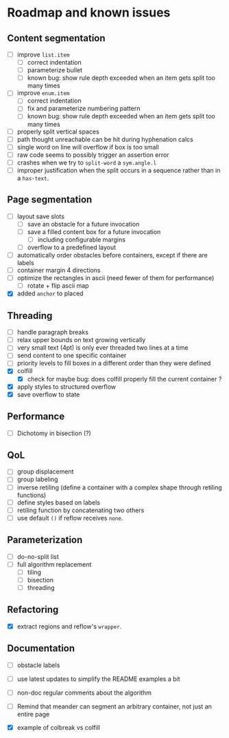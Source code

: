 # Roadmap and known issues

## Content segmentation
- [ ] improve `list.item`
  - [ ] correct indentation
  - [ ] parameterize bullet
  - [ ] known bug: show rule depth exceeded when an item gets split too many times
- [ ] improve `enum.item`
  - [ ] correct indentation
  - [ ] fix and parameterize numbering pattern
  - [ ] known bug: show rule depth exceeded when an item gets split too many times
- [ ] properly split vertical spaces
- [ ] path thought unreachable can be hit during hyphenation calcs
- [ ] single word on line will overflow if box is too small
- [ ] raw code seems to possibly trigger an assertion error
- [ ] crashes when we try to `split-word` a `sym.angle.l`
- [ ] improper justification when the split occurs in a sequence rather than in a `has-text`.

## Page segmentation
- [ ] layout save slots
  - [ ] save an obstacle for a future invocation
  - [ ] save a filled content box for a future invocation
    - [ ] including configurable margins
  - [ ] overflow to a predefined layout
- [ ] automatically order obstacles before containers, except if there are labels
- [ ] container margin 4 directions
- [ ] optimize the rectangles in ascii (need fewer of them for performance)
  - [ ] rotate + flip ascii map
- [X] added `anchor` to placed

## Threading
- [ ] handle paragraph breaks
- [ ] relax upper bounds on text growing vertically
- [ ] very small text (4pt) is only ever threaded two lines at a time
- [ ] send content to one specific container
- [ ] priority levels to fill boxes in a different order than they were defined
- [X] colfill
  - [X] check for maybe bug: does colfill properly fill the current container ?
- [X] apply styles to structured overflow
- [X] save overflow to state

## Performance
- [ ] Dichotomy in bisection (?)

## QoL

- [ ] group displacement
- [ ] group labeling
- [ ] inverse retiling (define a container with a complex shape through retiling functions)
- [ ] define styles based on labels
- [ ] retiling function by concatenating two others
- [ ] use default `()` if reflow receives `none`.

## Parameterization

- [ ] do-no-split list
- [ ] full algorithm replacement
  - [ ] tiling
  - [ ] bisection
  - [ ] threading

## Refactoring
- [X] extract regions and reflow's `wrapper`.

## Documentation

- [ ] obstacle labels
- [ ] use latest updates to simplify the README examples a bit
- [ ] non-doc regular comments about the algorithm
- [ ] Remind that meander can segment an arbitrary container, not just an entire page
- [X] example of colbreak vs colfill

